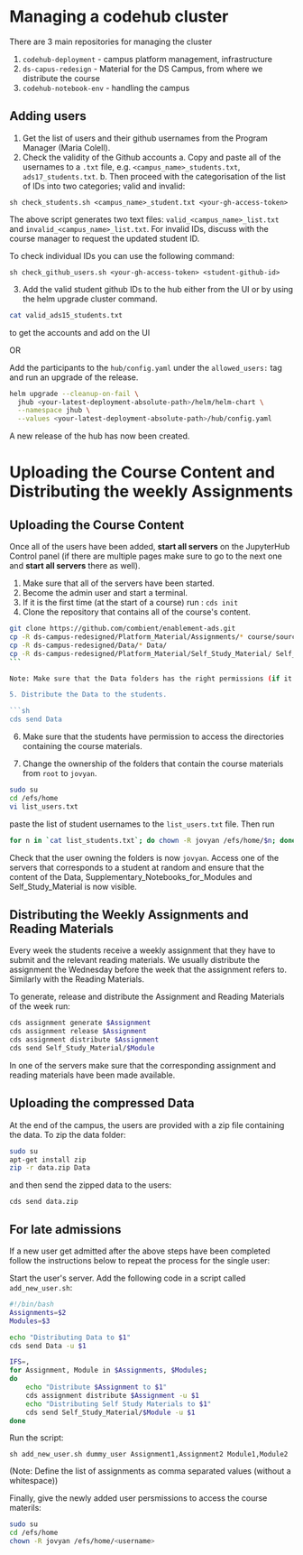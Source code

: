 # Managing a codehub cluster

There are 3 main repositories for managing the cluster

1. `codehub-deployment` - campus platform management, infrastructure
2. `ds-capus-redesign` - Material for the DS Campus, from where we distribute the course
3. `codehub-notebook-env` - handling the campus

## Adding users

1. Get the list of users and their github usernames from the Program Manager (Maria Colell).
2. Check the validity of the Github accounts
   a. Copy and paste all of the usernames to a `.txt` file, e.g. `<campus_name>_students.txt`, `ads17_students.txt`.
   b. Then proceed with the categorisation of the list of IDs into two categories; valid and invalid:

```shell
sh check_students.sh <campus_name>_student.txt <your-gh-access-token>
```

The above script generates two text files: `valid_<campus_name>_list.txt` and `invalid_<campus_name>_list.txt`. For invalid IDs, discuss with the course manager to request the updated student ID.

To check individual IDs you can use the following command:

```shell
sh check_github_users.sh <your-gh-access-token> <student-github-id>
```

3. Add the valid student github IDs to the hub either from the UI or by using the helm upgrade cluster command.

```sh
cat valid_ads15_students.txt
```

to get the accounts and add on the UI

OR

Add the participants to the `hub/config.yaml` under the `allowed_users:` tag and run an upgrade of the release.

```sh
helm upgrade --cleanup-on-fail \
  jhub <your-latest-deployment-absolute-path>/helm/helm-chart \
  --namespace jhub \
  --values <your-latest-deployment-absolute-path>/hub/config.yaml
```

A new release of the hub has now been created.

# Uploading the Course Content and Distributing the weekly Assignments

## Uploading the Course Content

Once all of the users have been added, **start all servers** on the JupyterHub Control panel (if there are multiple pages make sure to go to the next one and **start all servers** there as well).

1. Make sure that all of the servers have been started.
2. Become the admin user and start a terminal.
3. If it is the first time (at the start of a course) run : `cds init`
4. Clone the repository that contains all of the course's content.

````sh
git clone https://github.com/combient/enablement-ads.git
cp -R ds-campus-redesigned/Platform_Material/Assignments/* course/source/
cp -R ds-campus-redesigned/Data/* Data/
cp -R ds-campus-redesigned/Platform_Material/Self_Study_Material/ Self_Study_Material/
```

Note: Make sure that the Data folders has the right permissions (if it's `root root`, then change those by running `chown -R jovyan Data`, and run the `cp` command again).

5. Distribute the Data to the students.

```sh
cds send Data
````

6. Make sure that the students have permission to access the directories containing the course materials.

7. Change the ownership of the folders that contain the course materials from `root` to `jovyan`.

```sh
sudo su
cd /efs/home
vi list_users.txt
```

paste the list of student usernames to the `list_users.txt` file. Then run

```sh
for n in `cat list_students.txt`; do chown -R jovyan /efs/home/$n; done
```

Check that the user owning the folders is now `jovyan`. Access one of the servers that corresponds to a student at random and ensure that the content of the Data, Supplementary_Notebooks_for_Modules and Self_Study_Material is now visible.

## Distributing the Weekly Assignments and Reading Materials

Every week the students receive a weekly assignment that they have to submit and the relevant reading materials. We usually distribute the assignment the Wednesday before the week that the assignment refers to. Similarly with the Reading Materials.

To generate, release and distribute the Assignment and Reading Materials of the week run:

```sh
cds assignment generate $Assignment
cds assignment release $Assignment
cds assignment distribute $Assignment
cds send Self_Study_Material/$Module
```

In one of the servers make sure that the corresponding assignment and reading materials have been made available.

## Uploading the compressed Data

At the end of the campus, the users are provided with a zip file containing the data.
To zip the data folder:

```sh
sudo su
apt-get install zip
zip -r data.zip Data
```

and then send the zipped data to the users:

```
cds send data.zip
```

## For late admissions

If a new user get admitted after the above steps have been completed follow the instructions below to repeat the process for the single user:

Start the user's server. Add the following code in a script called `add_new_user.sh`:

```sh
#!/bin/bash
Assignments=$2
Modules=$3

echo "Distributing Data to $1"
cds send Data -u $1

IFS=,
for Assignment, Module in $Assignments, $Modules;
do
    echo "Distribute $Assignment to $1"
    cds assignment distribute $Assignment -u $1
    echo "Distributing Self Study Materials to $1"
    cds send Self_Study_Material/$Module -u $1
done
```

Run the script:

`sh add_new_user.sh dummy_user Assignment1,Assignment2 Module1,Module2`

(Note: Define the list of assignments as comma separated values (without a whitespace))

Finally, give the newly added user persmissions to access the course materils:

```sh
sudo su
cd /efs/home
chown -R jovyan /efs/home/<username>
```
